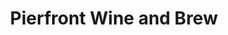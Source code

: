 ---
title: "Pierfront Wine and Brew"
url: /avila-beach/pierfront-wine-and-brew/
shop: Spirituosen
---